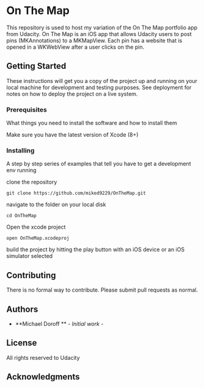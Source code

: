 # On The Map

This repository is used to host my variation of the On The Map portfolio app from Udacity. On The Map is an iOS app that allows Udacity users to post pins (MKAnnotations) to a MKMapView. Each pin has a website that is opened in a WKWebView after a user clicks on the pin.

## Getting Started

These instructions will get you a copy of the project up and running on your local machine for development and testing purposes. See deployment for notes on how to deploy the project on a live system.

### Prerequisites

What things you need to install the software and how to install them

Make sure you have the latest version of Xcode (8+)


### Installing

A step by step series of examples that tell you have to get a development env running


clone the repository

```
git clone https://github.com/miked9229/OnTheMap.git
```

navigate to the folder on your local disk 

```
cd OnTheMap
```

Open the xcode project

```
open OnTheMap.xcodeproj

```

build the project by hitting the play button with an iOS device or an iOS simulator selected


## Contributing

There is no formal way to contribute. Please submit pull requests as normal.


## Authors

* **Michael Doroff ** - *Initial work* - 


## License

All rights reserved to Udacity

## Acknowledgments


